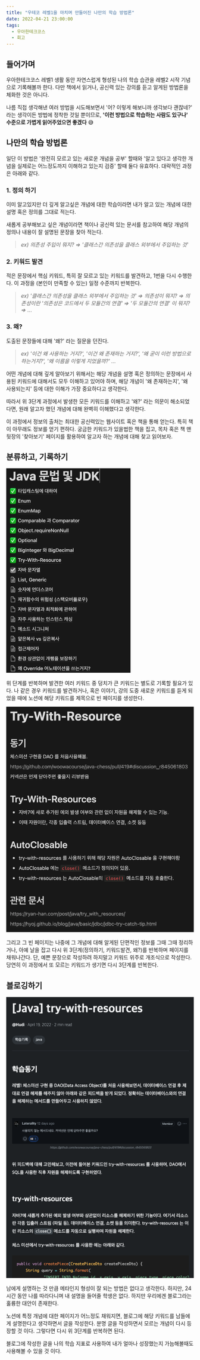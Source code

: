 ```yaml
---
title: "우테코 레벨1을 마치며 만들어진 나만의 학습 방법론"
date: 2022-04-21 23:00:00
tags:
  - 우아한테크코스
  - 회고
---
```


## 들어가며

우아한테크코스 레벨1 생활 동안 자연스럽게 형성된 나의 학습 습관을 레벨2 시작 기념으로 기록해볼까 한다. 다만 책에서 읽거나, 공신력 있는 강의를 듣고 알게된 방법론을 체화한 것은 아니다.

나름 직접 생각해낸 여러 방법을 시도해보면서 '어? 이렇게 해보니까 생각보다 괜찮네?' 라는 생각이든 방법에 정착한 것일 뿐이므로, **'이런 방법으로 학습하는 사람도 있구나' 수준으로 가볍게 읽어주었으면 좋겠다** 😅

## 나만의 학습 방법론

일단 이 방법은 '완전히 모르고 있는 새로운 개념을 공부' 할때와 '알고 있다고 생각한 개념을 실제로는 어느정도까지 이해하고 있는지 검증' 할때 둘다 유효하다. 대략적인 과정은 아래와 같다.

### 1. 정의 하기

이미 알고있지만 더 깊게 알고싶은 개념에 대한 학습이라면 내가 알고 있는 개념에 대한 설명 혹은 정의를 그대로 적는다.

새롭게 공부해보고 싶은 개념이라면 책이나 공신력 있는 문서를 참고하여 해당 개념의 정의나 내용이 잘 설명된 문장을 찾아 적는다.

> _ex) 의존성 주입이 뭐지? ⇒ '클래스간 의존성을 클래스 외부에서 주입하는 것'_

### 2. 키워드 발견

적은 문장에서 핵심 키워드, 특히 잘 모르고 있는 키워드를 발견하고, 1번을 다시 수행한다. 이 과정을 (본인이 만족할 수 있는) 일정 수준까지 반복한다.

> _ex) '클래스간 의존성을 클래스 외부에서 주입하는 것' ⇒ 의존성이 뭐지? ⇒ 의존성이란 '의존성은 코드에서 두 모듈간의 연결' ⇒ '두 모듈간의 연결' 이 뭐지? ⇒ ..._

### 3. 왜?

도출된 문장들에 대해 '왜?' 라는 질문을 던진다.

> _ex) '이건 왜 사용하는 거지?', '이건 왜 존재하는 거지?', '왜 굳이 이런 방법으로 하는거지?', '왜 이름을 이렇게 지었을까?' ..._

어떤 개념에 대해 깊게 알아보기 위해서는 해당 개념을 설명 혹은 정의하는 문장에서 사용된 키워드에 대해서도 모두 이해하고 있어야 하며, 해당 개념이 '왜 존재하는지', '왜 사용되는지' 등에 대한 이해가 가장 중요하다고 생각한다.

따라서 위 3단계 과정에서 발생한 모든 키워드를 이해하고 '왜?' 라는 의문이 해소되었다면, 원래 알고자 했던 개념에 대해 완벽히 이해했다고 생각한다.

이 과정에서 정보의 출처는 최대한 공신력있는 웹사이트 혹은 책을 통해 얻는다. 특히 책이 아무래도 정보를 얻기 편하다. 궁금한 키워드가 있을법한 책을 집고, 목차 혹은 책 맨 뒷장의 '찾아보기' 페이지를 활용하여 알고자 하는 개념에 대해 찾고 읽어보자.

## 분류하고, 기록하기

![나의 노션 페이지 일부](./note.png)

위 단계를 반복하며 발견한 여러 키워드 중 덩치가 큰 키워드는 별도로 기록할 필요가 있다. 나 같은 경우 키워드를 발견하거나, 혹은 이야기, 강의 도중 새로운 키워드를 듣게 되었을 때에 노션에 해당 키워드를 제목으로 빈 페이지를 생성한다.

![개조식으로 작성한 간단한 노트](./note2.png)

그리고 그 빈 페이지는 나중에 그 개념에 대해 알게된 단편적인 정보를 그때 그때 정리하거나, 아예 날을 잡고 다시 위 3단계(정의하기, 키워드발견, 왜?)를 반복하며 페이지를 채워나간다. 단, 예쁜 문장으로 작성하려 하지말고 키워드 위주로 개조식으로 작성한다. 당연히 이 과정에서 또 모르는 키워드가 생기면 다시 3단계를 반복한다.

## 블로깅하기

![노트에 개조식으로 작성한 개념을 남에게 설명하듯 작성한 포스팅](./blog.png)

남에게 설명하는 것 만큼 메타인지 형성이 잘 되는 방법은 없다고 생각한다. 하지만, 24시간 동안 나를 따라다니며 내 설명을 들어줄 학생은 없다. 하지만 우리에겐 블로그라는 훌륭한 대안이 존재한다.

노션에 특정 개념에 대한 페이지가 어느정도 채워지면, 블로그에 해당 키워드를 남들에게 설명한다고 생각하면서 글을 작성한다. 분명 글을 작성하면서 모르는 개념이 다시 등장할 것 이다. 그렇다면 다시 위 3단계를 반복하면 된다.

블로그에 작성한 글을 나의 학습 지표로 사용하여 내가 얼마나 성장했는지 가늠해볼때도 사용해볼 수 있을 것 이다.
